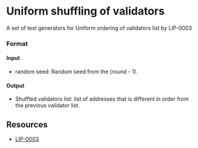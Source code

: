 # Uniform shuffling of validators

A set of test generators for Uniform ordering of validators list by LIP-0003

### Format

#### Input

- random seed: Random seed from the (round - 1).

#### Output

- Shuffled validators list: list of addresses that is different in order from the previous validator list.

## Resources

- [LIP-0003](https://github.com/KlayrHQ/lips/blob/master/proposals/lip-0003.md)
